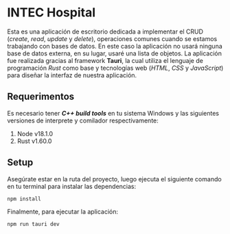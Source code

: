 # INTEC Hospital

Esta es una aplicación de escritorio dedicada a implementar el CRUD (*create*, *read*, *update* y *delete*),
operaciones comunes cuando se estamos trabajando con bases de datos. En este caso la aplicación no usará
ninguna base de datos externa, en su lugar, usaré una lista de objetos.
La aplicación fue realizada gracias al framework **Tauri**, la cual utiliza el lenguaje de programación *Rust* 
como base y tecnologías web (*HTML*, *CSS* y *JavaScript*) para diseñar la interfaz de nuestra aplicación.

## Requerimentos

Es necesario tener ***C++ build tools*** en tu sistema Windows y las siguientes versiones de interprete
y comilador respectivamente:

1. Node v18.1.0
2. Rust v1.60.0

## Setup

Asegúrate estar en la ruta del proyecto, luego ejecuta el siguiente comando en tu terminal para instalar
las dependencias:
```bash
npm install
```

Finalmente, para ejecutar la aplicación:
```bash
npm run tauri dev
```

